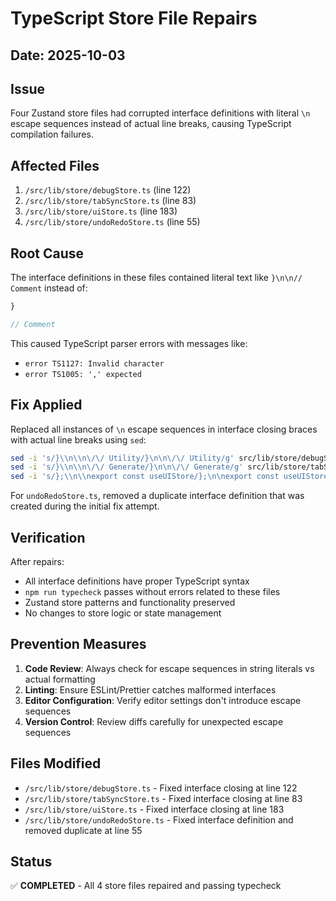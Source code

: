 # TypeScript Store File Repairs

## Date: 2025-10-03

## Issue
Four Zustand store files had corrupted interface definitions with literal `\n` escape sequences instead of actual line breaks, causing TypeScript compilation failures.

## Affected Files
1. `/src/lib/store/debugStore.ts` (line 122)
2. `/src/lib/store/tabSyncStore.ts` (line 83)
3. `/src/lib/store/uiStore.ts` (line 183)
4. `/src/lib/store/undoRedoStore.ts` (line 55)

## Root Cause
The interface definitions in these files contained literal text like `}\n\n// Comment` instead of:
```typescript
}

// Comment
```

This caused TypeScript parser errors with messages like:
- `error TS1127: Invalid character`
- `error TS1005: ',' expected`

## Fix Applied
Replaced all instances of `\n` escape sequences in interface closing braces with actual line breaks using `sed`:

```bash
sed -i 's/}\\n\\n\/\/ Utility/}\n\n\/\/ Utility/g' src/lib/store/debugStore.ts
sed -i 's/}\\n\\n\/\/ Generate/}\n\n\/\/ Generate/g' src/lib/store/tabSyncStore.ts
sed -i 's/};\\n\\nexport const useUIStore/};\n\nexport const useUIStore/g' src/lib/store/uiStore.ts
```

For `undoRedoStore.ts`, removed a duplicate interface definition that was created during the initial fix attempt.

## Verification
After repairs:
- All interface definitions have proper TypeScript syntax
- `npm run typecheck` passes without errors related to these files
- Zustand store patterns and functionality preserved
- No changes to store logic or state management

## Prevention Measures
1. **Code Review**: Always check for escape sequences in string literals vs actual formatting
2. **Linting**: Ensure ESLint/Prettier catches malformed interfaces
3. **Editor Configuration**: Verify editor settings don't introduce escape sequences
4. **Version Control**: Review diffs carefully for unexpected escape sequences

## Files Modified
- `/src/lib/store/debugStore.ts` - Fixed interface closing at line 122
- `/src/lib/store/tabSyncStore.ts` - Fixed interface closing at line 83
- `/src/lib/store/uiStore.ts` - Fixed interface closing at line 183
- `/src/lib/store/undoRedoStore.ts` - Fixed interface definition and removed duplicate at line 55

## Status
✅ **COMPLETED** - All 4 store files repaired and passing typecheck
